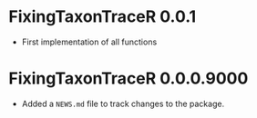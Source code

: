 # FixingTaxonTraceR 0.0.1

* First implementation of all functions

# FixingTaxonTraceR 0.0.0.9000

* Added a `NEWS.md` file to track changes to the package.
